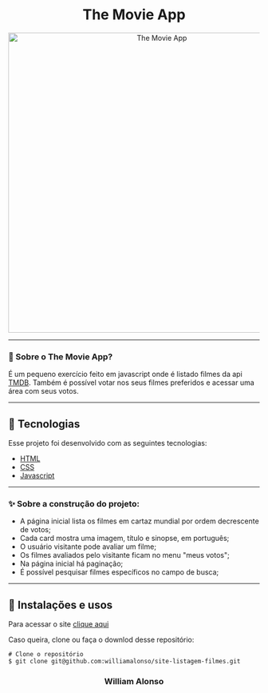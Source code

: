 <h1 align="center">
    The Movie App
    </h1>

<div align="center">
  <img src="https://github.com/williamalonso/site-kanban/blob/master/src/image/paginainicial.png" alt"Home Page" title="The Movie App" width="600" />
  

---

</div>



### 🤔 Sobre o The Movie App?

É um pequeno exercício feito em javascript onde é listado filmes da api [TMDB](https://www.themoviedb.org/?language=pt-BR).
Também é possível votar nos seus filmes preferidos e acessar uma área com seus votos.

---

## 🚀 Tecnologias

Esse projeto foi desenvolvido com as seguintes tecnologias:

- [HTML](https://developer.mozilla.org/pt-BR/docs/Web/HTML)
- [CSS](https://developer.mozilla.org/pt-BR/docs/Web/CSS)
- [Javascript](https://developer.mozilla.org/pt-BR/docs/Web/JavaScript)

---

### ✨ Sobre a construção do projeto:

- A página inicial lista os filmes em cartaz mundial por ordem decrescente de votos;
- Cada card mostra uma imagem, título e sinopse, em português;
- O usuário visitante pode avaliar um filme;
- Os filmes avaliados pelo visitante ficam no menu "meus votos";
- Na página inicial há paginação;
- É possível pesquisar filmes específicos no campo de busca;

---

## 🙅 Instalações e usos

Para acessar o site [clique aqui](https://site-listagem-filmes.vercel.app/)

Caso queira, clone ou faça o downlod desse repositório:

```
# Clone o repositório
$ git clone git@github.com:williamalonso/site-listagem-filmes.git
```

<h3 align="center">William Alonso</h3>
